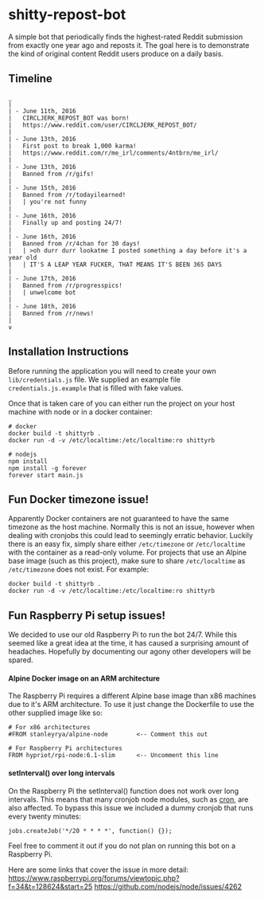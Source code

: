 # shitty-repost-bot
A simple bot that periodically finds the highest-rated Reddit submission from exactly one year ago and reposts it. The goal here is to demonstrate the kind of original content Reddit users produce on a daily basis.

## Timeline
```
_
|
| - June 11th, 2016
|   CIRCLJERK_REPOST_BOT was born!
|   https://www.reddit.com/user/CIRCLJERK_REPOST_BOT/
|
| - June 13th, 2016
|   First post to break 1,000 karma!
|   https://www.reddit.com/r/me_irl/comments/4ntbrn/me_irl/
|
| - June 13th, 2016
|   Banned from /r/gifs!
|
| - June 15th, 2016
|   Banned from /r/todayilearned!
|   | you're not funny
|
| - June 16th, 2016
|   Finally up and posting 24/7!
|
| - June 16th, 2016
|   Banned from /r/4chan for 30 days!
|   | >oh durr durr lookatme I posted something a day before it's a year old
|   | IT'S A LEAP YEAR FUCKER, THAT MEANS IT'S BEEN 365 DAYS
|
| - June 17th, 2016
|   Banned from /r/progresspics!
|   | unwelcome bot
| 
| - June 18th, 2016
|   Banned from /r/news!
|
∨
```

## Installation Instructions
Before running the application you will need to create your own `lib/credentials.js` file. We supplied an example file `credentials.js.example` that is filled with fake values.

Once that is taken care of you can either run the project on your host machine with node or in a docker container:
```
# docker
docker build -t shittyrb .
docker run -d -v /etc/localtime:/etc/localtime:ro shittyrb

# nodejs
npm install
npm install -g forever
forever start main.js
```

## Fun Docker timezone issue!
Apparently Docker containers are not guaranteed to have the same timezone as the host machine. Normally this is not an issue, however when dealing with cronjobs this could lead to seemingly erratic behavior. Luckily there is an easy fix, simply share either `/etc/timezone` or `/etc/localtime` with the container as a read-only volume. For projects that use an Alpine base image (such as this project), make sure to share `/etc/localtime` as `/etc/timezone` does not exist. For example:
```
docker build -t shittyrb .
docker run -d -v /etc/localtime:/etc/localtime:ro shittyrb
```

## Fun Raspberry Pi setup issues!
We decided to use our old Raspberry Pi to run the bot 24/7. While this seemed like a great idea at the time, it has caused a surprising amount of headaches. Hopefully by documenting our agony other developers will be spared.

#### Alpine Docker image on an ARM architecture
The Raspberry Pi requires a different Alpine base image than x86 machines due to it's ARM architecture. To use it just change the Dockerfile to use the other supplied image like so:
```
# For x86 architectures
#FROM stanleyrya/alpine-node        <-- Comment this out

# For Raspberry Pi architectures
FROM hypriot/rpi-node:6.1-slim      <-- Uncomment this line
```

#### setInterval() over long intervals
On the Raspberry Pi the setInterval() function does not work over long intervals. This means that many cronjob node modules, such as [cron](https://github.com/ncb000gt/node-cron), are also affected. To bypass this issue we included a dummy cronjob that runs every twenty minutes:
```
jobs.createJob('*/20 * * * *', function() {});
```
Feel free to comment it out if you do not plan on running this bot on a Raspberry Pi.

Here are some links that cover the issue in more detail:
https://www.raspberrypi.org/forums/viewtopic.php?f=34&t=128624&start=25
https://github.com/nodejs/node/issues/4262
